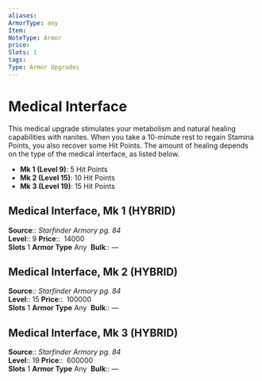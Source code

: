 ```yaml
---
aliases: 
ArmorType: any
Item:
NoteType: Armor
price:  
Slots: 1
tags: 
Type: Armor Upgrades
---
```


# Medical Interface

This medical upgrade stimulates your metabolism and natural healing capabilities with nanites. When you take a 10-minute rest to regain Stamina Points, you also recover some Hit Points. The amount of healing depends on the type of the medical interface, as listed below. 

-   **Mk 1 (Level 9)**: 5 Hit Points 
-   **Mk 2 (Level 15)**: 10 Hit Points 
-   **Mk 3 (Level 19)**: 15 Hit Points

  

## Medical Interface, Mk 1 (HYBRID)

**Source**:: _Starfinder Armory pg. 84_  
**Level**:: 9
**Price**::  14000  
**Slots** 1 **Armor Type** Any 
**Bulk**:: —  
  

## Medical Interface, Mk 2 (HYBRID)

**Source**:: _Starfinder Armory pg. 84_  
**Level**:: 15
**Price**::  100000  
**Slots** 1 **Armor Type** Any 
**Bulk**:: —  
  
  

## Medical Interface, Mk 3 (HYBRID)

**Source**:: _Starfinder Armory pg. 84_  
**Level**:: 19
**Price**::  600000  
**Slots** 1 **Armor Type** Any 
**Bulk**:: —
